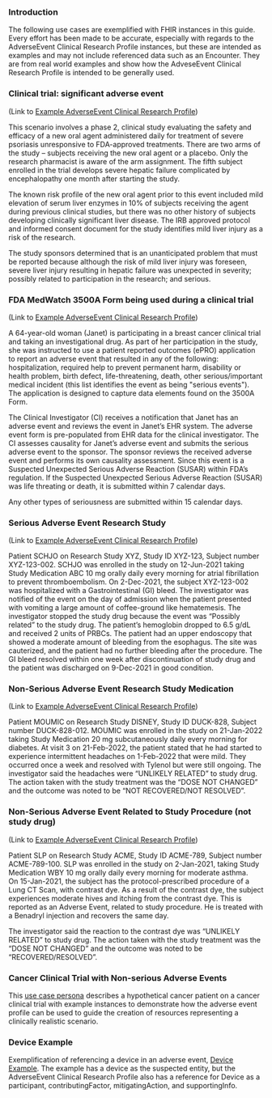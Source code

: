 ### Introduction

The following use cases are exemplified with FHIR instances in this guide. Every effort has been made to be accurate, especially with regards to the AdverseEvent Clinical Research Profile instances, but these are intended as examples and may not include referenced data such as an Encounter. They are from real world examples and show how the AdveseEvent Clinical Research Profile is intended to be generally used. 

### Clinical trial: significant adverse event

(Link to [Example AdverseEvent Clinical Research Profile](AdverseEvent-ClinicalTrialSignificantAdverseEvent.html))

This scenario involves a phase 2, clinical study evaluating the safety and efficacy of a new oral agent administered daily for treatment of severe psoriasis unresponsive to FDA-approved treatments.  There are two arms of the study – subjects receiving the new oral agent or a placebo.  Only the research pharmacist is aware of the arm assignment.    The fifth subject enrolled in the trial develops severe hepatic failure complicated by encephalopathy one month after starting the study. 

The known risk profile of the new oral agent prior to this event included mild elevation of serum liver enzymes in 10% of subjects receiving the agent during previous clinical studies, but there was no other history of subjects developing clinically significant liver disease.  The IRB approved protocol and informed consent document for the study identifies mild liver injury as a risk of the research.

The study sponsors determined that is an unanticipated problem that must be reported because although the risk of mild liver injury was foreseen, severe liver injury resulting in hepatic failure was unexpected in severity; possibly related to participation in the research; and serious.

### FDA MedWatch 3500A Form being used during a clinical trial

(Link to [Example AdverseEvent Clinical Research Profile](AdverseEvent-clinical-research-ae-example-medwatch-patient-report.html))

A 64-year-old woman (Janet) is participating in a breast cancer clinical trial and taking an investigational drug. As part of her participation in the study, she was instructed to use a patient reported outcomes (ePRO) application to report an adverse event that resulted in any of the following: hospitalization, required help to prevent permanent harm, disability or health problem, birth defect, life-threatening, death, other serious/important medical incident (this list identifies the event as being "serious events"). The application is designed to capture data elements found on the 3500A Form. 

The Clinical Investigator (CI) receives a notification that Janet has an adverse event and reviews the event in Janet’s EHR system.   The adverse event form is pre-populated from EHR data for the clinical investigator.  The CI assesses causality for Janet’s adverse event and submits the serious adverse event to the sponsor.  The sponsor reviews the received adverse event and performs its own causality assessment.  Since this event is a Suspected Unexpected Serious Adverse Reaction (SUSAR) within FDA’s regulation.  If the Suspected Unexpected Serious Adverse Reaction (SUSAR) was life threating or death, it is submitted within 7 calendar days.

Any other types of seriousness are submitted within 15 calendar days.

### Serious Adverse Event Research Study

(Link to [Example AdverseEvent Clinical Research Profile](AdverseEvent-SeriousAdverseEventResearchStudy.html))

Patient SCHJO on Research Study XYZ, Study ID XYZ-123, Subject number XYZ-123-002. SCHJO was enrolled in the study on 12-Jun-2021 taking Study Medication ABC 10 mg orally daily every morning for atrial fibrillation to prevent thromboembolism.  On 2-Dec-2021, the subject XYZ-123-002 was hospitalized with a Gastrointestinal (GI) bleed. The investigator was notified of the event on the day of admission when the patient presented with vomiting a large amount of coffee-ground like hematemesis.  The investigator stopped the study drug because the event was “Possibly related” to the study drug.  The patient’s hemoglobin dropped to 6.5 g/dL and received 2 units of PRBCs.  The patient had an upper endoscopy that showed a moderate amount of bleeding from the esophagus. The site was cauterized, and the patient had no further bleeding after the procedure. The GI bleed resolved within one week after discontinuation of study drug and the patient was discharged on 9-Dec-2021 in good condition.

### Non-Serious Adverse Event Research Study Medication

(Link to [Example AdverseEvent Clinical Research Profile](AdverseEvent-NonSeriousAdverseEventResearchStudyMed.html))

Patient MOUMIC on Research Study DISNEY, Study ID DUCK-828, Subject number DUCK-828-012. MOUMIC was enrolled in the study on 21-Jan-2022 taking Study Medication 20 mg subcutaneously daily every morning for diabetes.  At visit 3 on 21-Feb-2022, the patient stated that he had started to experience intermittent headaches on 1-Feb-2022 that were mild. They occurred once a week and resolved with Tylenol but were still ongoing. The investigator said the headaches were “UNLIKELY RELATED” to study drug.  The action taken with the study treatment was the “DOSE NOT CHANGED” and the outcome was noted to be “NOT RECOVERED/NOT RESOLVED”.

### Non-Serious Adverse Event Related to Study Procedure (not study drug)

(Link to [Example AdverseEvent Clinical Research Profile](AdverseEvent-AdverseEventFromProcedureNotStudyDrug.html))

Patient SLP on Research Study ACME, Study ID ACME-789, Subject number ACME-789-100. SLP was enrolled in the study on 2-Jan-2021, taking Study Medication WBY 10 mg orally daily every morning for moderate asthma.  
On 15-Jan-2021, the subject has the protocol-prescribed procedure of a Lung CT Scan, with contrast dye.  As a result of the contrast dye, the subject experiences moderate hives and itching from the contrast dye.  This is reported as an Adverse Event, related to study procedure.  He is treated with a Benadryl injection and recovers the same day.

The investigator said the reaction to the contrast dye was “UNLIKELY RELATED” to study drug.  The action taken with the study treatment was the “DOSE NOT CHANGED” and the outcome was noted to be “RECOVERED/RESOLVED”.

### Cancer Clinical Trial with Non-serious Adverse Events

This [use case persona](exampleCancerClinicalTrial.html) describes a hypothetical cancer patient on a cancer clinical trial with example instances to demonstrate how the adverse event profile can be used to guide the creation of resources representing a clinically realistic scenario.

### Device Example

Exemplification of referencing a device in an adverse event, [Device Example](AdverseEvent-adverse-event-device-death.html). The example has a device as the suspected entity, but the AdverseEvent Clinical Research Profile also has a reference for Device as a participant, contributingFactor, mitigatingAction, and supportingInfo. 